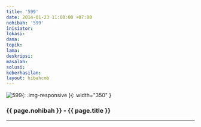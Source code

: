 ```yaml
---
title: '599'
date: 2014-01-23 11:08:00 +07:00
nohibah: '599'
inisiator: 
lokasi: 
dana: 
topik: 
lama: 
deskripsi: 
masalah: 
solusi: 
keberhasilan: 
layout: hibahcmb
---
```


![599](/static/img/hibahcmb/599.png){: .img-responsive }{: width="350" }

### {{ page.nohibah }} - {{ page.title }}

---
